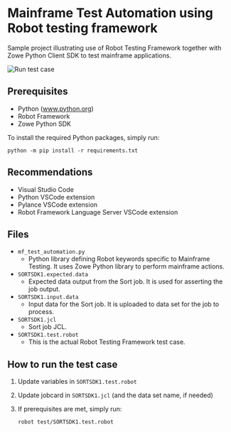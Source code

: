 # Mainframe Test Automation using Robot testing framework

Sample project illustrating use of Robot Testing Framework together with Zowe Python Client SDK to test mainframe applications.

![Run test case](../media/frmwrk-robot.gif)

## Prerequisites
* Python (www.python.org)
* Robot Framework
* Zowe Python SDK

To install the required Python packages, simply run:

    python -m pip install -r requirements.txt

## Recommendations
* Visual Studio Code
* Python VSCode extension
* Pylance VSCode extension
* Robot Framework Language Server VSCode extension

## Files
* `mf_test_automation.py`
    * Python library defining Robot keywords specific to Mainframe Testing. It uses Zowe Python library to perform mainframe actions.
* `SORTSDK1.expected.data`
    * Expected data output from the Sort job. It is used for asserting the job output.
* `SORTSDK1.input.data`
    * Input data for the Sort job. It is uploaded to data set for the job to process.
* `SORTSDK1.jcl`
    * Sort job JCL.
* `SORTSDK1.test.robot`
    * This is the actual Robot Testing Framework test case.

## How to run the test case
1.  Update variables in `SORTSDK1.test.robot`
2.  Update jobcard in `SORTSDK1.jcl` (and the data set name, if needed)
3.  If prerequisites are met, simply run:

        robot test/SORTSDK1.test.robot